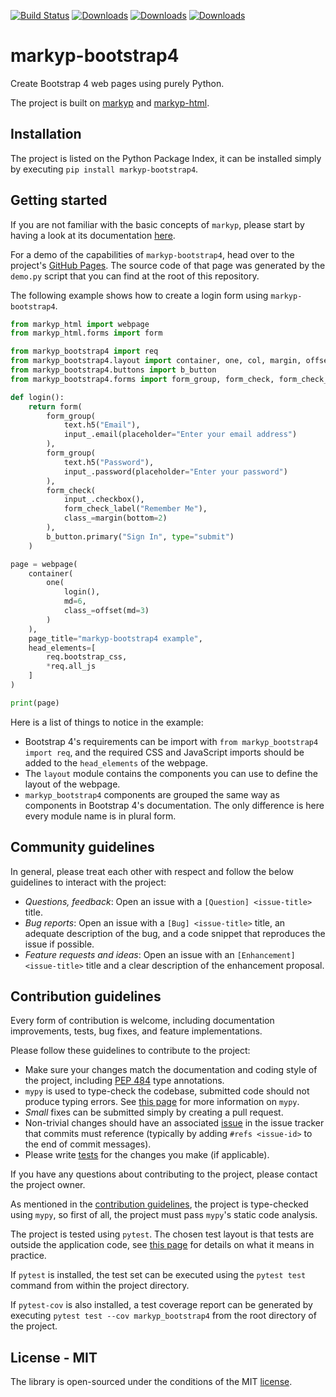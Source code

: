 [![Build Status](https://travis-ci.org/volfpeter/markyp-bootstrap4.svg?branch=master)](https://travis-ci.org/volfpeter/markyp-bootstrap4)
[![Downloads](https://pepy.tech/badge/markyp-bootstrap4)](https://pepy.tech/project/markyp-bootstrap4)
[![Downloads](https://pepy.tech/badge/markyp-bootstrap4/month)](https://pepy.tech/project/markyp-bootstrap4/month)
[![Downloads](https://pepy.tech/badge/markyp-bootstrap4/week)](https://pepy.tech/project/markyp-bootstrap4/week)

# markyp-bootstrap4

Create Bootstrap 4 web pages using purely Python.

The project is built on [markyp](https://github.com/volfpeter/markyp) and [markyp-html](https://github.com/volfpeter/markyp-html).

## Installation

The project is listed on the Python Package Index, it can be installed simply by executing `pip install markyp-bootstrap4`.

## Getting started

If you are not familiar with the basic concepts of `markyp`, please start by having a look at its documentation [here](https://github.com/volfpeter/markyp).

For a demo of the capabilities of `markyp-bootstrap4`, head over to the project's [GitHub Pages](https://volfpeter.github.io/markyp-bootstrap4). The source code of that page was generated by the `demo.py` script that you can find at the root of this repository.

The following example shows how to create a login form using `markyp-bootstrap4`.

```Python
from markyp_html import webpage
from markyp_html.forms import form

from markyp_bootstrap4 import req
from markyp_bootstrap4.layout import container, one, col, margin, offset
from markyp_bootstrap4.buttons import b_button
from markyp_bootstrap4.forms import form_group, form_check, form_check_label, input_, text

def login():
    return form(
        form_group(
            text.h5("Email"),
            input_.email(placeholder="Enter your email address")
        ),
        form_group(
            text.h5("Password"),
            input_.password(placeholder="Enter your password")
        ),
        form_check(
            input_.checkbox(),
            form_check_label("Remember Me"),
            class_=margin(bottom=2)
        ),
        b_button.primary("Sign In", type="submit")
    )

page = webpage(
    container(
        one(
            login(),
            md=6,
            class_=offset(md=3)
        )
    ),
    page_title="markyp-bootstrap4 example",
    head_elements=[
        req.bootstrap_css,
        *req.all_js
    ]
)

print(page)
```

Here is a list of things to notice in the example:

- Bootstrap 4's requirements can be import with `from markyp_bootstrap4 import req`, and the required CSS and JavaScript imports should be added to the `head_elements` of the webpage.
- The `layout` module contains the components you can use to define the layout of the webpage.
- `markyp_bootstrap4` components are grouped the same way as components in Bootstrap 4's documentation. The only difference is here every module name is in plural form.

## Community guidelines

In general, please treat each other with respect and follow the below guidelines to interact with the project:

- _Questions, feedback_: Open an issue with a `[Question] <issue-title>` title.
- _Bug reports_: Open an issue with a `[Bug] <issue-title>` title, an adequate description of the bug, and a code snippet that reproduces the issue if possible.
- _Feature requests and ideas_: Open an issue with an `[Enhancement] <issue-title>` title and a clear description of the enhancement proposal.

## Contribution guidelines

Every form of contribution is welcome, including documentation improvements, tests, bug fixes, and feature implementations.

Please follow these guidelines to contribute to the project:

- Make sure your changes match the documentation and coding style of the project, including [PEP 484](https://www.python.org/dev/peps/pep-0484/) type annotations.
- `mypy` is used to type-check the codebase, submitted code should not produce typing errors. See [this page](http://mypy-lang.org/) for more information on `mypy`.
- _Small_ fixes can be submitted simply by creating a pull request.
- Non-trivial changes should have an associated [issue](#community-guidelines) in the issue tracker that commits must reference (typically by adding `#refs <issue-id>` to the end of commit messages).
- Please write [tests](#testing) for the changes you make (if applicable).

If you have any questions about contributing to the project, please contact the project owner.

As mentioned in the [contribution guidelines](#contribution-guidelines), the project is type-checked using `mypy`, so first of all, the project must pass `mypy`'s static code analysis.

The project is tested using `pytest`. The chosen test layout is that tests are outside the application code, see [this page](https://docs.pytest.org/en/latest/goodpractices.html#tests-outside-application-code) for details on what it means in practice.

If `pytest` is installed, the test set can be executed using the `pytest test` command from within the project directory.

If `pytest-cov` is also installed, a test coverage report can be generated by executing `pytest test --cov markyp_bootstrap4` from the root directory of the project.

## License - MIT

The library is open-sourced under the conditions of the MIT [license](https://choosealicense.com/licenses/mit/).

